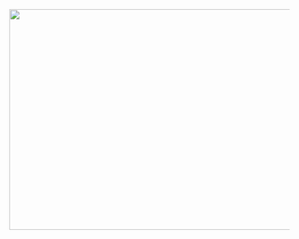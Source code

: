 <div id="header" align="center">
<a href="https://www.tumblr.com/sarcophagid/749053144198234112/morningstar-morningstar-as-far-as-the-eye-can?source=share">
  <img src="https://64.media.tumblr.com/f3a61bb25445bfbe429e753c40792ab8/18587a38e5f8b78a-60/s1280x1920/15bc45fdeb5c1e2d1f3ee1c02730b65c42f203b9.pnj" alt=" " width="538" height="396">
</a>
